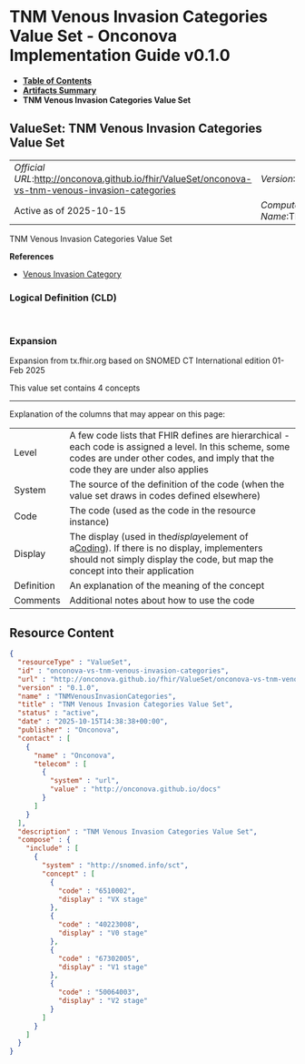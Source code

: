 # TNM Venous Invasion Categories Value Set - Onconova Implementation Guide v0.1.0

* [**Table of Contents**](toc.md)
* [**Artifacts Summary**](artifacts.md)
* **TNM Venous Invasion Categories Value Set**

## ValueSet: TNM Venous Invasion Categories Value Set 

| | |
| :--- | :--- |
| *Official URL*:http://onconova.github.io/fhir/ValueSet/onconova-vs-tnm-venous-invasion-categories | *Version*:0.1.0 |
| Active as of 2025-10-15 | *Computable Name*:TNMVenousInvasionCategories |

 
TNM Venous Invasion Categories Value Set 

 **References** 

* [Venous Invasion Category](StructureDefinition-onconova-venous-invasion-category.md)

### Logical Definition (CLD)

 

### Expansion

Expansion from tx.fhir.org based on SNOMED CT International edition 01-Feb 2025

This value set contains 4 concepts

-------

 Explanation of the columns that may appear on this page: 

| | |
| :--- | :--- |
| Level | A few code lists that FHIR defines are hierarchical - each code is assigned a level. In this scheme, some codes are under other codes, and imply that the code they are under also applies |
| System | The source of the definition of the code (when the value set draws in codes defined elsewhere) |
| Code | The code (used as the code in the resource instance) |
| Display | The display (used in the*display*element of a[Coding](http://hl7.org/fhir/R4/datatypes.html#Coding)). If there is no display, implementers should not simply display the code, but map the concept into their application |
| Definition | An explanation of the meaning of the concept |
| Comments | Additional notes about how to use the code |



## Resource Content

```json
{
  "resourceType" : "ValueSet",
  "id" : "onconova-vs-tnm-venous-invasion-categories",
  "url" : "http://onconova.github.io/fhir/ValueSet/onconova-vs-tnm-venous-invasion-categories",
  "version" : "0.1.0",
  "name" : "TNMVenousInvasionCategories",
  "title" : "TNM Venous Invasion Categories Value Set",
  "status" : "active",
  "date" : "2025-10-15T14:38:38+00:00",
  "publisher" : "Onconova",
  "contact" : [
    {
      "name" : "Onconova",
      "telecom" : [
        {
          "system" : "url",
          "value" : "http://onconova.github.io/docs"
        }
      ]
    }
  ],
  "description" : "TNM Venous Invasion Categories Value Set",
  "compose" : {
    "include" : [
      {
        "system" : "http://snomed.info/sct",
        "concept" : [
          {
            "code" : "6510002",
            "display" : "VX stage"
          },
          {
            "code" : "40223008",
            "display" : "V0 stage"
          },
          {
            "code" : "67302005",
            "display" : "V1 stage"
          },
          {
            "code" : "50064003",
            "display" : "V2 stage"
          }
        ]
      }
    ]
  }
}

```
